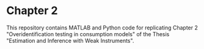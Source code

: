 # Chapter 2

This repository contains MATLAB and Python code for replicating Chapter 2 "Overidentification testing in consumption models" of the Thesis "Estimation and Inference with Weak Instruments".
